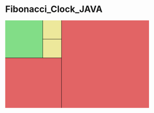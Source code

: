# Fibonacci_Clock_JAVA

![alt tag](https://github.com/Cuanshay/Fibonacci_Clock_JAVA/blob/master/Clock.png?raw=true)

